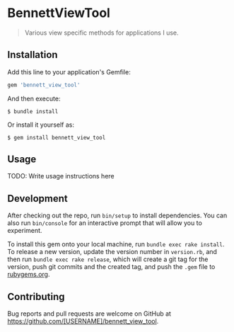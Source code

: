 # BennettViewTool

> Various view specific methods for applications I use.

## Installation

Add this line to your application's Gemfile:

```ruby
gem 'bennett_view_tool'
```

And then execute:

    $ bundle install

Or install it yourself as:

    $ gem install bennett_view_tool

## Usage

TODO: Write usage instructions here

## Development

After checking out the repo, run `bin/setup` to install dependencies. You can also run `bin/console` for an interactive prompt that will allow you to experiment.

To install this gem onto your local machine, run `bundle exec rake install`. To release a new version, update the version number in `version.rb`, and then run `bundle exec rake release`, which will create a git tag for the version, push git commits and the created tag, and push the `.gem` file to [rubygems.org](https://rubygems.org).

## Contributing

Bug reports and pull requests are welcome on GitHub at https://github.com/[USERNAME]/bennett_view_tool.
